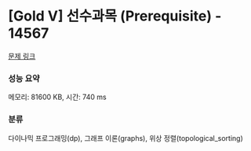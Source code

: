 # [Gold V] 선수과목 (Prerequisite) - 14567 

[문제 링크](https://www.acmicpc.net/problem/14567) 

### 성능 요약

메모리: 81600 KB, 시간: 740 ms

### 분류

다이나믹 프로그래밍(dp), 그래프 이론(graphs), 위상 정렬(topological_sorting)

